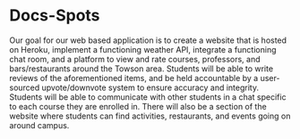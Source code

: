 # Docs-Spots
Our goal for our web based application is to create a website that is hosted on Heroku, implement a functioning weather API, integrate a functioning chat room, and a platform to view and rate courses, professors, and bars/restaurants around the Towson area. Students will be able to write reviews of the aforementioned items, and be held accountable by a user-sourced upvote/downvote system to ensure accuracy and integrity. Students will be able to communicate with other students in a chat specific to each course they are enrolled in. There will also be a section of the website where students can find activities, restaurants, and events going on around campus.